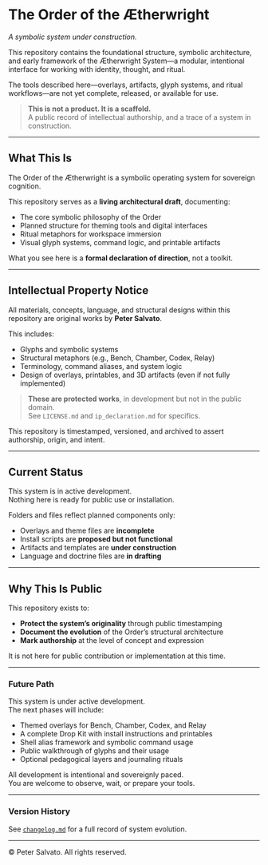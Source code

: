 # The Order of the Ætherwright  
*A symbolic system under construction.*

This repository contains the foundational structure, symbolic architecture, and early framework of the Ætherwright System—a modular, intentional interface for working with identity, thought, and ritual.

The tools described here—overlays, artifacts, glyph systems, and ritual workflows—are not yet complete, released, or available for use.

> **This is not a product. It is a scaffold.**  
> A public record of intellectual authorship, and a trace of a system in construction.

---

## What This Is

The Order of the Ætherwright is a symbolic operating system for sovereign cognition.

This repository serves as a **living architectural draft**, documenting:
- The core symbolic philosophy of the Order
- Planned structure for theming tools and digital interfaces
- Ritual metaphors for workspace immersion
- Visual glyph systems, command logic, and printable artifacts

What you see here is a **formal declaration of direction**, not a toolkit.

---

## Intellectual Property Notice

All materials, concepts, language, and structural designs within this repository are original works by **Peter Salvato**.

This includes:
- Glyphs and symbolic systems
- Structural metaphors (e.g., Bench, Chamber, Codex, Relay)
- Terminology, command aliases, and system logic
- Design of overlays, printables, and 3D artifacts (even if not fully implemented)

> **These are protected works**, in development but not in the public domain.  
> See `LICENSE.md` and `ip_declaration.md` for specifics.

This repository is timestamped, versioned, and archived to assert authorship, origin, and intent.

---

## Current Status

This system is in active development.  
Nothing here is ready for public use or installation.

Folders and files reflect planned components only:
- Overlays and theme files are **incomplete**
- Install scripts are **proposed but not functional**
- Artifacts and templates are **under construction**
- Language and doctrine files are **in drafting**

---

## Why This Is Public

This repository exists to:
- **Protect the system’s originality** through public timestamping
- **Document the evolution** of the Order’s structural architecture
- **Mark authorship** at the level of concept and expression

It is not here for public contribution or implementation at this time.

---

### Future Path

This system is under active development.  
The next phases will include:

- Themed overlays for Bench, Chamber, Codex, and Relay  
- A complete Drop Kit with install instructions and printables  
- Shell alias framework and symbolic command usage  
- Public walkthrough of glyphs and their usage  
- Optional pedagogical layers and journaling rituals

All development is intentional and sovereignly paced.  
You are welcome to observe, wait, or prepare your tools.

---


### Version History
See [`changelog.md`](./changelog.md) for a full record of system evolution.

---

© Peter Salvato. All rights reserved.



